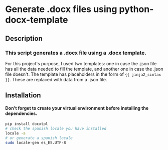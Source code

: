 # Generate .docx files using python-docx-template

## Description

### This script generates a .docx file using a .docx template.

For this project's purpose, I used two templates: one in case the .json file has all the data needed to fill the template, and another one in case the .json file doesn't. The template has placeholders in the form of `{{ jinja2_sintax }}`. These are replaced with data from a .json file.

## Installation

#### Don't forget to create your virtual environment before installing the dependencies.

```bash
pip install docxtpl
# check the spanish locale you have installed
locale -a
# or generate a spanish locale
sudo locale-gen es_ES.UTF-8
```
